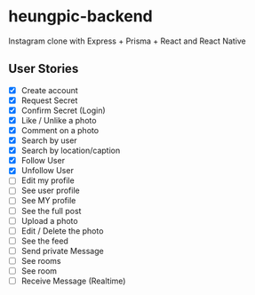 # heungpic-backend

Instagram clone with Express + Prisma + React and React Native

## User Stories

- [x] Create account
- [x] Request Secret
- [x] Confirm Secret (Login)
- [x] Like / Unlike a photo
- [x] Comment on a photo
- [x] Search by user
- [x] Search by location/caption
- [x] Follow User
- [x] Unfollow User
- [ ] Edit my profile
- [ ] See user profile
- [ ] See MY profile
- [ ] See the full post
- [ ] Upload a photo
- [ ] Edit / Delete the photo
- [ ] See the feed
- [ ] Send private Message
- [ ] See rooms
- [ ] See room
- [ ] Receive Message (Realtime)
